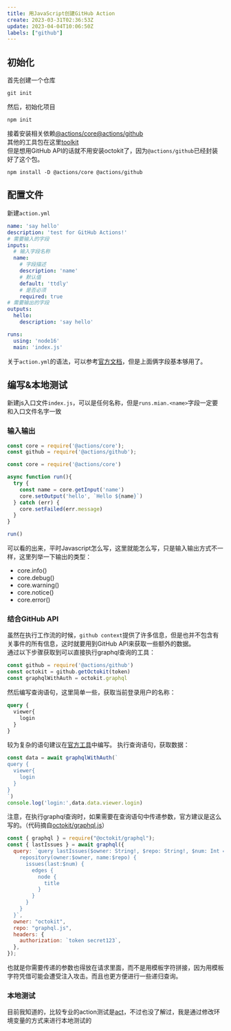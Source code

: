 ```yaml
---
title: 用JavaScript创建GitHub Action
create: 2023-03-31T02:36:53Z
update: 2023-04-04T10:06:50Z
labels: ["github"]
---
```


## 初始化
首先创建一个仓库
```shell
git init
```
然后，初始化项目
```shell
npm init
```
接着安装相关依赖[@actions/core](https://github.com/actions/toolkit/tree/main/packages/core)[@actions/github](https://github.com/actions/toolkit/tree/main/packages/github)  
其他的工具包在这里[toolkit](https://github.com/actions/toolkit)  
但是想用GitHub API的话就不用安装octokit了，因为`@actions/github`已经封装好了这个包。
```shell
npm install -D @actions/core @actions/github
```

## 配置文件
新建`action.yml`
```yaml
name: 'say hello'
description: 'test for GitHub Actions!'
# 需要输入的字段
inputs:
  # 输入字段名称
  name:
    # 字段描述
    description: 'name'
    # 默认值 
    default: 'ttdly'
    # 是否必须
    required: true
# 需要输出的字段
outputs: 
  hello: 
    description: 'say hello'

runs:
  using: 'node16'
  main: 'index.js'
```
关于`action.yml`的语法，可以参考[官方文档](https://docs.github.com/en/actions/creating-actions/metadata-syntax-for-github-actions#outputs-for-docker-container-and-javascript-actions)，但是上面俩字段基本够用了。

## 编写&本地测试
新建js入口文件`index.js`，可以是任何名称，但是`runs.mian.<name>`字段一定要和入口文件名字一致
### 输入输出
```javascript
const core = require('@actions/core');
const github = require('@actions/github');

const core = require('@actions/core')

async function run(){
  try {
    const name = core.getInput('name')
    core.setOutput('hello', `Hello ${name}`)
  } catch (err) {
    core.setFailed(err.message)
  }
}

run()
```
可以看的出来，平时Javascript怎么写，这里就能怎么写，只是输入输出方式不一样，这里列举一下输出的类型：
- core.info()
- core.debug()
- core.warning()
- core.notice()
- core.error()

### 结合GitHub API
虽然在执行工作流的时候，`github context`提供了许多信息，但是也并不包含有关事件的所有信息，这时就要用到GitHub API来获取一些额外的数据。  
通过以下步骤获取到可以直接执行graphql查询的工具：
```javascript
const github = require('@actions/github')
const octokit = github.getOctokit(token)
const graphqlWithAuth = octokit.graphql
```
然后编写查询语句，这里简单一些，获取当前登录用户的名称：
```graphql
query {
  viewer{
    login 
  }
}
```
较为复杂的语句建议在[官方工具](https://docs.github.com/en/graphql/overview/explorer)中编写。
执行查询语句，获取数据：
```javascript
const data = await graphqlWithAuth(`
query {
  viewer{
    login 
  }
}
`)
console.log('login:',data.data.viewer.login)
```
注意，在执行graphql查询时，如果需要在查询语句中传递参数，官方建议是这么写的。（代码摘自[octokit/graphql.js](https://github.com/octokit/graphql.js)）
```javascript
const { graphql } = require("@octokit/graphql");
const { lastIssues } = await graphql({
  query: `query lastIssues($owner: String!, $repo: String!, $num: Int = 3) {
    repository(owner:$owner, name:$repo) {
      issues(last:$num) {
        edges {
          node {
            title
          }
        }
      }
    }
  }`,
  owner: "octokit",
  repo: "graphql.js",
  headers: {
    authorization: `token secret123`,
  },
});
```
也就是你需要传递的参数也得放在请求里面，而不是用模板字符拼接，因为用模板字符凭借可能会遭受注入攻击。而且也更方便进行一些递归查询。

### 本地测试
目前我知道的，比较专业的action测试是[act](https://github.com/nektos/act)，不过也没了解过，我是通过修改环境变量的方式来进行本地测试的